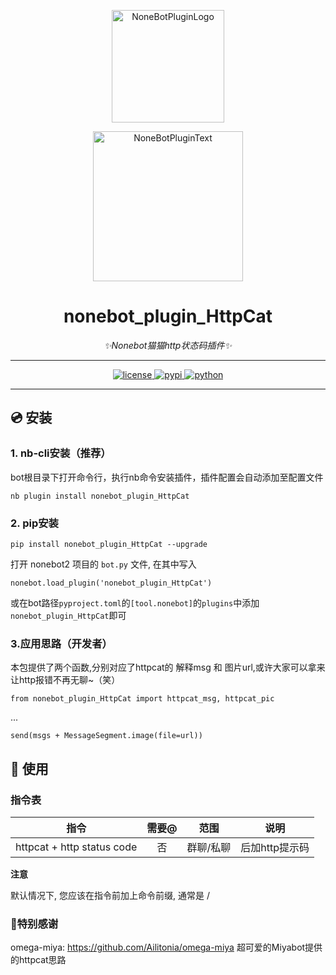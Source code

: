 <div align="center">
  
  <a href="https://v2.nonebot.dev/store"><img src="https://github.com/A-kirami/nonebot-plugin-template/blob/resources/nbp_logo.png" width="180" height="180" alt="NoneBotPluginLogo"></a>
  <br>
  <p><img src="https://github.com/A-kirami/nonebot-plugin-template/blob/resources/NoneBotPlugin.svg" width="240" alt="NoneBotPluginText"></p>


# nonebot_plugin_HttpCat
  
_✨Nonebot猫猫http状态码插件✨_

---
  
<a href="./LICENSE">
    <img src="https://img.shields.io/github/license/ANGJustinl/nonebot_plugin_HttpCat" alt="license">
</a>
<a href="https://pypi.python.org/pypi/nonebot_plugin_HttpCat">
    <img src="https://img.shields.io/pypi/v/nonebot_plugin_HttpCat.svg" alt="pypi">
</a>
<a href="https://www.python.org">
    <img src="https://img.shields.io/badge/python-3.7+-blue.svg" alt="python">
</a>

---  
 </div> 
  
## 💿 安装

### 1. nb-cli安装（推荐）

bot根目录下打开命令行，执行nb命令安装插件，插件配置会自动添加至配置文件 
```
nb plugin install nonebot_plugin_HttpCat
```
### 2. pip安装
```
pip install nonebot_plugin_HttpCat --upgrade
```  
打开 nonebot2 项目的 ```bot.py``` 文件, 在其中写入  

```nonebot.load_plugin('nonebot_plugin_HttpCat')```  

或在bot路径```pyproject.toml```的```[tool.nonebot]```的```plugins```中添加```nonebot_plugin_HttpCat```即可  

### 3.应用思路（开发者）

本包提供了两个函数,分别对应了httpcat的 解释msg 和 图片url,或许大家可以拿来让http报错不再无聊~（笑）

```from nonebot_plugin_HttpCat import httpcat_msg, httpcat_pic```

...

``` send(msgs + MessageSegment.image(file=url)) ```

## 🎉 使用
### 指令表
| 指令 | 需要@ | 范围 | 说明 |
|:-----:|:----:|:----:|:----:|
| httpcat + http status code | 否 | 群聊/私聊 | 后加http提示码 |



**注意**

默认情况下, 您应该在指令前加上命令前缀, 通常是 /


### 🧡特别感谢 

omega-miya: https://github.com/Ailitonia/omega-miya 超可爱的Miyabot提供的httpcat思路

